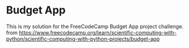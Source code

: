 # Budget App

This is my solution for the FreeCodeCamp Budget App project challenge. 
from https://www.freecodecamp.org/learn/scientific-computing-with-python/scientific-computing-with-python-projects/budget-app
